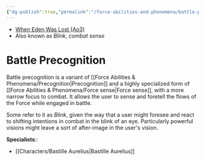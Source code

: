 ```yaml
---
{"dg-publish":true,"permalink":"/force-abilities-and-phenomena/battle-precognition/","tags":["forcepower","sense"]}
---
```


- [When Eden Was Lost (Ao3)](https://archiveofourown.org/works/19334440/chapters/45992584)
- Also known as *Blink*, *combat sense*
# Battle Precognition
Battle precognition is a variant of [[Force Abilities & Phenomena/Precognition\|Precognition]] and a highly specialized form of [[Force Abilities & Phenomena/Force sense\|Force sense]], with a more narrow focus to combat. It allows the user to sense and foretell the flows of the Force while engaged in battle. 

Some refer to it as *Blink*, given the way that a user might foresee and react to shifting intentions in combat in the blink of an eye. Particularly powerful visions might leave a sort of after-image in the user's vision. 

**Specialists**::
- [[Characters/Bastille Aurelius\|Bastille Aurelius]]